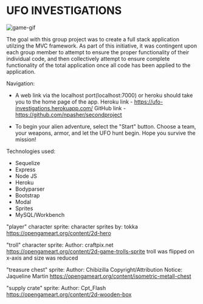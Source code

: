 # UFO INVESTIGATIONS

![game-gif](https://github.com/npasher/secondproject/blob/master/public/assets/images/game-gif.gif)

The goal with this group project was to create a full stack application utilzing the MVC framework. As part of this initiative, it was contingent upon each group member to attempt to ensure the proper functionality of their individual code, and then collectively attempt to ensure complete functionality of the total application once all code has been applied to the application.

Navigation:

- A web link via the localhost port(localhost:7000) or heroku should take you to the home page of the app. 
Heroku link  - https://ufo-investigations.herokuapp.com/
GitHub link -  https://github.com/npasher/secondproject

- To begin your alien adventure, select the "Start" button. Choose a team, your weapons, armor, and let the UFO hunt begin. Hope you survive the mission!


Technologies used:
 * Sequelize
 * Express
 * Node JS
 * Heroku
 * Bodyparser
 * Bootstrap
 * Modal
 * Sprites
 * MySQL/Workbench


"player" character sprite:
 character sprites by: tokka
 https://opengameart.org/content/2d-hero
 
"troll" character sprite:
 Author: craftpix.net
 https://opengameart.org/content/2d-game-trolls-sprite
 troll was flipped on x-axis and size was reduced

"treasure chest" sprite:
 Author:
 Chibizilla
 Copyright/Attribution Notice:
 Jaqueline Martin
 https://opengameart.org/content/isometric-metall-chest

"supply crate" sprite:
 Author:
 Cpt_Flash
 https://opengameart.org/content/2d-wooden-box

